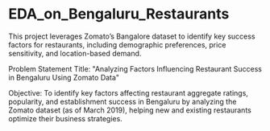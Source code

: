# EDA_on_Bengaluru_Restaurants
This project leverages Zomato’s Bangalore dataset to identify key success factors for restaurants, including demographic preferences, price sensitivity, and location-based demand.  

Problem Statement
Title: "Analyzing Factors Influencing Restaurant Success in Bengaluru Using Zomato Data"

Objective:
To identify key factors affecting restaurant aggregate ratings, popularity, and establishment success in Bengaluru by analyzing the Zomato dataset (as of March 2019), helping new and existing restaurants optimize their business strategies.
